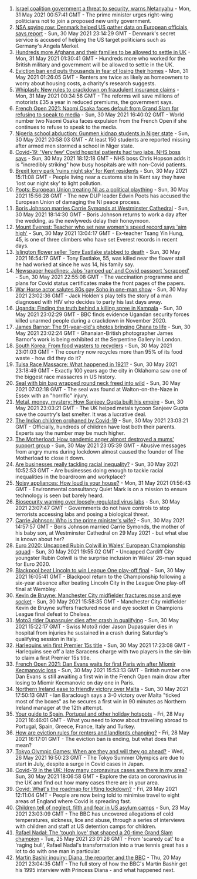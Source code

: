 1. [Israel coalition government a threat to security, warns Netanyahu](https://www.bbc.co.uk/news/world-middle-east-57302814) - Mon, 31 May 2021 00:57:41 GMT - The prime minister urges right-wing politicians not to join a proposed new unity government.
2. [NSA spying row: Denmark helped US gather data on European officials, says report](https://www.bbc.co.uk/news/world-europe-57302806) - Sun, 30 May 2021 23:14:29 GMT - Denmark's secret service is accused of helping the US target politicians such as Germany's Angela Merkel.
3. [Hundreds more Afghans and their families to be allowed to settle in UK](https://www.bbc.co.uk/news/uk-57301065) - Mon, 31 May 2021 01:30:41 GMT - Hundreds more who worked for the British military and government will be allowed to settle in the UK.
4. [Eviction ban end puts thousands in fear of losing their homes](https://www.bbc.co.uk/news/education-57262181) - Mon, 31 May 2021 01:26:05 GMT - Renters are twice as likely as homeowners to worry about housing costs, a charity's research suggests.
5. [Whiplash: New rules to crackdown on fraudulent insurance claims](https://www.bbc.co.uk/news/business-57302790) - Mon, 31 May 2021 00:34:56 GMT - The reforms will save millions of motorists £35 a year in reduced premiums, the government says.
6. [French Open 2021: Naomi Osaka faces default from Grand Slam for refusing to speak to media](https://www.bbc.co.uk/sport/tennis/57301475) - Sun, 30 May 2021 16:40:02 GMT - World number two Naomi Osaka faces expulsion from the French Open if she continues to refuse to speak to the media.
7. [Nigeria school abduction: Gunmen kidnap students in Niger state](https://www.bbc.co.uk/news/world-africa-57300643) - Sun, 30 May 2021 20:58:03 GMT - At least 150 students are reported missing after armed men stormed a school in Niger state.
8. [Covid-19: 'Very few' Covid hospital patients had two jabs, NHS boss says](https://www.bbc.co.uk/news/uk-57294438) - Sun, 30 May 2021 18:12:18 GMT - NHS boss Chris Hopson adds it is "incredibly striking" how busy hospitals are with non-Covid patients.
9. [Brexit lorry park 'ruins night sky' for Kent residents](https://www.bbc.co.uk/news/uk-england-kent-57299121) - Sun, 30 May 2021 15:11:08 GMT - People living near a customs site in Kent say they have 'lost our night sky' to light pollution.
10. [Poots: European Union treating NI as a political plaything](https://www.bbc.co.uk/news/uk-northern-ireland-57299360) - Sun, 30 May 2021 15:56:28 GMT - The new DUP leader Edwin Poots has accused the European Union of damaging the NI peace process.
11. [Boris Johnson marries Carrie Symonds at Westminster Cathedral](https://www.bbc.co.uk/news/uk-57296472) - Sun, 30 May 2021 18:14:30 GMT - Boris Johnson returns to work a day after the wedding, as the newlyweds delay their honeymoon.
12. [Mount Everest: Teacher who set new women's speed record says 'aim high'](https://www.bbc.co.uk/news/world-asia-57299083) - Sun, 30 May 2021 13:04:17 GMT - Ex-teacher Tsang Yin Hung, 45, is one of three climbers who have set Everest records in recent days.
13. [Islington flower seller Tony Eastlake stabbed to death](https://www.bbc.co.uk/news/uk-england-london-57298821) - Sun, 30 May 2021 16:54:17 GMT - Tony Eastlake, 55, was killed near the flower stall he had worked at since he was 14, his family say.
14. [Newspaper headlines: Jabs 'ramped up' and Covid passport 'scrapped'](https://www.bbc.co.uk/news/blogs-the-papers-57302716) - Sun, 30 May 2021 22:55:08 GMT - The vaccination programme and plans for Covid status certificates make the front pages of the papers.
15. [War Horse actor salutes 80s gay Soho in one-man show](https://www.bbc.co.uk/news/entertainment-arts-57239621) - Sun, 30 May 2021 23:02:36 GMT - Jack Holden's play tells the story of a man diagnosed with HIV who decides to party his last days away.
16. [Uganda: Finding the truth behind a killing spree in Kampala](https://www.bbc.co.uk/news/world-africa-57286419) - Sun, 30 May 2021 23:02:29 GMT - BBC finds evidence Ugandan security forces killed unarmed people during a crackdown in November 2020.
17. [James Barnor: The 91-year-old's photos bringing Ghana to life](https://www.bbc.co.uk/news/entertainment-arts-57286417) - Sun, 30 May 2021 23:02:24 GMT - Ghanaian-British photographer James Barnor's work is being exhibited at the Serpentine Gallery in London.
18. [South Korea: From food wasters to recyclers](https://www.bbc.co.uk/news/world-asia-57278292) - Sun, 30 May 2021 23:01:03 GMT - The country now recycles more than 95% of its food waste - how did they do it?
19. [Tulsa Race Massacre: What happened in 1921?](https://www.bbc.co.uk/news/newsbeat-53108682) - Sun, 30 May 2021 23:18:49 GMT - Exactly 100 years ago the city in Oklahoma saw one of the biggest race massacres in US history.
20. [Seal with bin bag wrapped round neck freed into wild](https://www.bbc.co.uk/news/uk-england-norfolk-57287575) - Sun, 30 May 2021 07:02:18 GMT - The seal was found at Walton-on-the-Naze in Essex with an "horrific" injury.
21. [Metal, money, mystery: How Sanjeev Gupta built his empire](https://www.bbc.co.uk/news/business-57176329) - Sun, 30 May 2021 23:03:21 GMT - The UK helped metals tycoon Sanjeev Gupta save the country's last smelter. It was a lucrative deal.
22. [The Indian children orphaned by Covid-19](https://www.bbc.co.uk/news/world-asia-india-57264629) - Sun, 30 May 2021 23:03:21 GMT - Officially, hundreds of children have lost both their parents. Experts say the number may be much higher.
23. [The Motherload: How pandemic anger almost destroyed a mums' support group](https://www.bbc.co.uk/news/stories-57285368) - Sun, 30 May 2021 23:05:39 GMT - Abusive messages from angry mums during lockdown almost caused the founder of The Motherload to close it down.
24. [Are businesses really tackling racial inequality?](https://www.bbc.co.uk/news/business-57287362) - Sun, 30 May 2021 10:52:53 GMT - Are businesses doing enough to tackle racial inequalities in the boardroom and workplace?
25. [Noisy appliances: How loud is your house?](https://www.bbc.co.uk/news/technology-57200584) - Mon, 31 May 2021 01:56:43 GMT - Environmental consultancy Quiet Mark is on a mission to ensure technology is seen but barely heard.
26. [Biosecurity warning over loosely-regulated virus labs](https://www.bbc.co.uk/news/world-57206510) - Sun, 30 May 2021 23:07:47 GMT - Governments do not have controls to stop terrorists accessing labs and posing a biological threat.
27. [Carrie Johnson: Who is the prime minister's wife?](https://www.bbc.co.uk/news/uk-politics-49192115) - Sun, 30 May 2021 14:57:57 GMT - Boris Johnson married Carrie Symonds, the mother of his baby son, at Westminster Cathedral on 29 May 2021 - but what else is known about her?
28. [Euro 2020: Uncapped Rubin Colwill in Wales' European Championship squad](https://www.bbc.co.uk/sport/football/57301006) - Sun, 30 May 2021 19:55:02 GMT - Uncapped Cardiff City youngster Rubin Colwill is the surprise inclusion in Wales' 26-man squad for Euro 2020.
29. [Blackpool beat Lincoln to win League One play-off final](https://www.bbc.co.uk/sport/football/57216464) - Sun, 30 May 2021 16:05:41 GMT - Blackpool return to the Championship following a six-year absence after beating Lincoln City in the League One play-off final at Wembley.
30. [Kevin de Bruyne: Manchester City midfielder fractures nose and eye socket](https://www.bbc.co.uk/sport/football/57299661) - Sun, 30 May 2021 15:58:35 GMT - Manchester City midfielder Kevin de Bruyne suffers fractured nose and eye socket in Champions League final defeat to Chelsea.
31. [Moto3 rider Dupasquier dies after crash in qualifying](https://www.bbc.co.uk/sport/motorsport/57299713) - Sun, 30 May 2021 15:22:17 GMT - Swiss Moto3 rider Jason Dupasquier dies in hospital from injuries he sustained in a crash during Saturday's qualifying session in Italy.
32. [Harlequins win first Premier 15s title](https://www.bbc.co.uk/sport/rugby-union/57300669) - Sun, 30 May 2021 17:23:08 GMT - Harlequins see off a late Saracens charge with two players in the sin-bin to claim a first Premier 15s title.
33. [French Open 2021: Dan Evans waits for first Paris win after Miomir Kecmanovic loss](https://www.bbc.co.uk/sport/tennis/57300203) - Sun, 30 May 2021 15:53:13 GMT - British number one Dan Evans is still awaiting a first win in the French Open main draw after losing to Miomir Kecmanovic on day one in Paris.
34. [Northern Ireland ease to friendly victory over Malta](https://www.bbc.co.uk/sport/football/57224531) - Sun, 30 May 2021 17:50:13 GMT - Ian Baraclough says a 3-0 victory over Malta "ticked most of the boxes" as he secures a first win in 90 minutes as Northern Ireland manager at the 12th attempt.
35. [Your guide to Spain, Portugal and other holiday hotspots](https://www.bbc.co.uk/news/explainers-56997931) - Fri, 28 May 2021 16:46:01 GMT - What you need to know about travelling abroad to Portugal, Spain, Greece, France, Italy and Turkey.
36. [How are eviction rules for renters and landlords changing?](https://www.bbc.co.uk/news/explainers-53860154) - Fri, 28 May 2021 16:17:01 GMT - The eviction ban is ending, but what does that mean?
37. [Tokyo Olympic Games: When are they and will they go ahead?](https://www.bbc.co.uk/news/world-asia-57240044) - Wed, 26 May 2021 16:50:23 GMT - The Tokyo Summer Olympics are due to start in July, despite a surge in Covid cases in Japan.
38. [Covid-19 in the UK: How many coronavirus cases are there in my area?](https://www.bbc.co.uk/news/uk-51768274) - Sun, 30 May 2021 18:06:58 GMT - Explore the data on coronavirus in the UK and find out how many cases there are in your area.
39. [Covid: What's the roadmap for lifting lockdown?](https://www.bbc.co.uk/news/explainers-52530518) - Fri, 28 May 2021 12:11:04 GMT - People are now being told to minimise travel to eight areas of England where Covid is spreading fast.
40. [Children tell of neglect, filth and fear in US asylum camps](https://www.bbc.co.uk/news/world-us-canada-57149721) - Sun, 23 May 2021 23:03:09 GMT - The BBC has uncovered allegations of cold temperatures, sickness, lice and abuse, through a series of interviews with children and staff at US detention camps for children.
41. [Rafael Nadal: The 'tough love' that shaped a 20-time Grand Slam champion](https://www.bbc.co.uk/sport/tennis/56090941) - Tue, 25 May 2021 23:01:26 GMT - From 'scaredy cat' to a 'raging bull', Rafael Nadal's transformation into a true tennis great has a lot to do with one man in particular.
42. [Martin Bashir inquiry: Diana, the reporter and the BBC](https://www.bbc.co.uk/news/uk-56680229) - Thu, 20 May 2021 23:04:35 GMT - The full story of how the BBC's Martin Bashir got his 1995 interview with Princess Diana - and what happened next.
